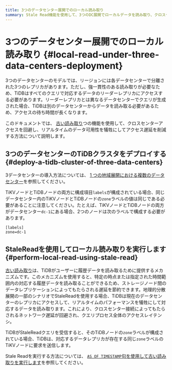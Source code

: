 ```yaml
---
title: 3つのデータセンター展開でのローカル読み取り
summary: Stale Read機能を使用して、3つのDC展開でローカルデータを読み取り、クロスセンターリクエストを減らす方法を学びます。
---
```


# 3つのデータセンター展開でのローカル読み取り {#local-read-under-three-data-centers-deployment}

3つのデータセンターのモデルでは、リージョンには各データセンターで分離された3つのレプリカがあります。ただし、強一貫性のある読み取りが必要なため、TiDBはすべてのクエリで対応するデータのリーダーレプリカにアクセスする必要があります。リーダーレプリカとは異なるデータセンターでクエリが生成された場合、TiDBは別のデータセンターからデータを読み取る必要があるため、アクセスの待ち時間が長くなります。

このドキュメントでは、 [古い読み取り](/stale-read.md)つの機能を使用して、クロスセンターアクセスを回避し、リアルタイムのデータ可用性を犠牲にしてアクセス遅延を削減する方法について説明します。

## 3つのデータセンターのTiDBクラスタをデプロイする {#deploy-a-tidb-cluster-of-three-data-centers}

3データセンターの導入方法については、 [1 つの地域展開における複数のデータセンター](/multi-data-centers-in-one-city-deployment.md)を参照してください。

TiKVノードとTiDBノードの両方に構成項目`labels`が構成されている場合、同じデータセンター内のTiKVノードとTiDBノードの`zone`ラベルの値は同じである必要があることに注意してください。たとえば、TiKVノードとTiDBノードの両方がデータセンター`dc-1`にある場合、2つのノードは次のラベルで構成する必要があります。

```
[labels]
zone=dc-1
```

## StaleReadを使用してローカル読み取りを実行します {#perform-local-read-using-stale-read}

[古い読み取り](/stale-read.md)は、TiDBがユーザーに履歴データを読み取るために提供するメカニズムです。このメカニズムを使用すると、特定の時点または指定された時間範囲内の対応する履歴データを読み取ることができるため、ストレージノード間のデータレプリケーションによってもたらされる遅延を節約できます。地理的分散展開の一部のシナリオでStaleReadを使用する場合、TiDBは現在のデータセンターのレプリカにアクセスして、リアルタイムのパフォーマンスを犠牲にして対応するデータを読み取ります。これにより、クロスセンター接続によってもたらされるネットワーク遅延が回避され、クエリプロセス全体のアクセスレイテンシ。

TiDBがStaleReadクエリを受信すると、そのTiDBノードの`zone`ラベルが構成されている場合、TiDBは、対応するデータレプリカが存在する同じ`zone`ラベルのTiKVノードに要求を送信します。

Stale Readを実行する方法については、 [`AS OF TIMESTAMP`句を使用して古い読み取りを実行します](/as-of-timestamp.md)を参照してください。
